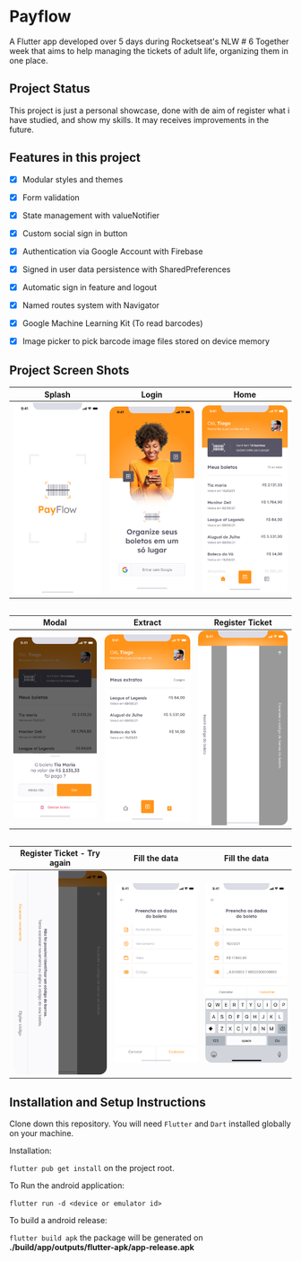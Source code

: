 # Payflow

A Flutter app developed over 5 days during Rocketseat's NLW # 6 Together week that aims to help managing the tickets of adult life, organizing them in one place.

## Project Status

This project is just a personal showcase, done with de aim of  register what i have studied, and show my skills. It may receives improvements in the future.

## Features in this project

 - [x] Modular styles and themes
 - [x] Form validation
 - [x] State management with valueNotifier
 - [x] Custom social sign in button
 - [x] Authentication via Google Account with Firebase
 - [x] Signed in user data persistence with SharedPreferences
 - [x] Automatic sign in feature and logout
 - [x] Named routes system with Navigator
 - [x] Google Machine Learning Kit (To read barcodes)
 - [x] Image picker to pick barcode image files stored on device memory


## Project Screen Shots

| Splash                                    | Login                                    | Home                                    |
| ----------------------------------------- | ---------------------------------------- | --------------------------------------- |
| ![](assets/images/screenshots/Splash.png) | ![](assets/images/screenshots/Login.png) | ![](assets/images/screenshots/Home.png) |

## 

| Modal                                    | Extract                                    | Register Ticket                                     |
| ---------------------------------------- | ------------------------------------------ | --------------------------------------------------- |
| ![](assets/images/screenshots/Modal.png) | ![](assets/images/screenshots/Extrato.png) | ![](assets/images/screenshots/Cadastrar-boleto.png) |

## 

| Register Ticket - Try again                                         | Fill the data                                        | Fill the data                                          |
| ------------------------------------------------------------------- | ---------------------------------------------------- | ------------------------------------------------------ |
| ![](assets/images/screenshots/Cadastrar-boleto-Tente-novamente.png) | ![](assets/images/screenshots/Preencha-os-dados.png) | ![](assets/images/screenshots/Preencha-os-dados-2.png) |

## Installation and Setup Instructions

Clone down this repository. You will need `Flutter` and `Dart` installed globally on your machine.  

Installation:

`flutter pub get install` on the project root.  

To Run the android application:  

`flutter run -d <device or emulator id>`  

To build a android release:

`flutter build apk` the package will be generated on **./build/app/outputs/flutter-apk/app-release.apk**

